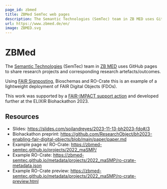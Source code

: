 ```yaml
---
page_id: zbmed
title: ZBMed SemTec web pages
description: The Semantic Technologies (SemTec) team in ZB MED uses GitHub pages to share research projects and corresponding research artefacts/outcomes.
url: https://www.zbmed.de/en/
image: ZBMED.svg
---
```


# ZBMed

The [Semantic Technologies](https://zbmed-semtec.github.io/) (SemTec) team in [ZB MED](https://www.zbmed.de/en/) uses GitHub pages to share research projects and corresponding research artefacts/outcomes.

Using [FAIR Signposting](https://signposting.org/FAIR/), Bioschemas and RO-Crate this is an example of a lightweight deployment of FAIR Digital Objects (FDOs). 

This work was supported by a [FAIR-IMPACT support action](https://fair-impact.eu/1st-open-call-support-closed) and developed further at the ELIXIR Biohackathon 2023.


## Resources

* Slides: <https://slides.com/soilandreyes/2023-11-13-bh2023-fdo#/3>
* Biohackathon preprint: <https://github.com/ResearchObject/bh2023-enabling-fair-digital-objects/blob/main/paper/paper.md>
* Example page w/ RO-Crate: <https://zbmed-semtec.github.io/projects/2022_maSMP/>
* Example RO-Crate: <https://zbmed-semtec.github.io/metadata/projects/2022_maSMP/ro-crate-metadata.json>
* Example RO-Crate preview: <https://zbmed-semtec.github.io/metadata/projects/2022_maSMP/ro-crate-preview.html>

<!--
[![zbmed logo](../assets/img/zbmed.svg)](https://zbmed.org/)

[zbmed](https://reliance.rohub.org/) (EXAMPLE-ACRONYM), is a...

zbmed uses RO-Crate for ... as ....

zbmed works with Project X, .....

![zbmed screenshot with RO-Crate(../assets/img/zbmed-screenshot.png)


## RO-Crate in zbmed

(Show practically how RO-Crate is used, link to profile of RO-Crate, etc.)

The zbmed API supports [RO-Crate export](http://zbmed.org/docs/ro-crate) as...

zbmed also plans to do...

zbmed:
```
curl -H "Accept: application/ld+json" https://zbmed.com/ro-crate/a72f314d

{
  "@context": { … },
  "@graph": [
   …
    {
      "@id": "./",
      "hasPart": […],
      "@type": "Dataset",
    }
   …
}
```


## Resources

* [zbmed Homepage](https://zbmed.org/)
* [zbmed documentation](https://zbmed.org/docs/)
* [RO-Crate profile for zbmed](https://zbmed.org/crate-profile)
* [zbmed Tutorials](https://zbmed.org/docs/tutorial)
* [zbmed presentation](http://zbmed.org/)

## Publications

Alice Land, Bob Bunny (2020):  
**zbmed and RO-Crate**.  
_zbmed Journal_ **0**(1)
<https://doi.org/10.1234/zbmed>  
[[preprint](http://zbmed.com/preprint.pdf)]

-->
